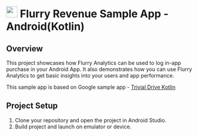 # <img src=".buildscript/flurrylogo.png" width="30"/> Flurry Revenue Sample App - Android(Kotlin)

## Overview
This project showcases how Flurry Analytics can be used to log in-app purchase in your Android App. It also demonstrates how you can use Flurry Analytics to get basic insights into your users and app performance. 

This sample app is based on Google sample app - [Trivial Drive Kotlin](https://github.com/googlesamples/android-play-billing/tree/master/TrivialDriveKotlin)

## Project Setup

1. Clone your repository and open the project in Android Studio. 
2. Build project and launch on emulator or device. 